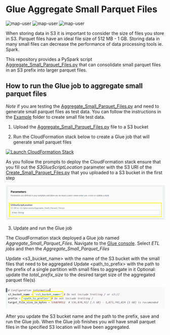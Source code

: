 # Glue Aggregate Small Parquet Files

<img width="275" alt="map-user" src="https://img.shields.io/badge/cloudformation template deployments-35-blue"> <img width="85" alt="map-user" src="https://img.shields.io/badge/views-4572-green"> <img width="125" alt="map-user" src="https://img.shields.io/badge/unique visits-1469-green">

When storing data in S3 it is important to consider the size of files you store in S3. Parquet files have an ideal file size of 512 MB - 1 GB. Storing data in many small files can decrease the performance of data processing tools ie. Spark.

This repository provides a PySpark script [Aggregate_Small_Parquet_Files.py](https://github.com/ev2900/Glue_Aggregate_Small_Files/blob/main/Aggregate_Small_Parquet_Files.py)  that can consolidate small parquet files in an S3 prefix into larger parquet files.

## How to run the Glue job to aggregate small parquet files

*Note* if you are testing the [Aggregate_Small_Parquet_Files.py](https://github.com/ev2900/Glue_Aggregate_Small_Files/blob/main/Aggregate_Small_Parquet_Files.py) and need to generate small parquet files as test data. You can follow the instructions in the [Example](https://github.com/ev2900/Glue_Aggregate_Small_Files/tree/main/Example) folder to create small file test data.

1. Upload  the [Aggregate_Small_Parquet_Files.py](https://github.com/ev2900/Glue_Aggregate_Small_Files/blob/main/Aggregate_Small_Parquet_Files.py) file to a S3 bucket

2. Run the CloudFormation stack below to create a Glue job that will generate small parquet files

[![Launch CloudFormation Stack](https://sharkech-public.s3.amazonaws.com/misc-public/cloudformation-launch-stack.png)](https://console.aws.amazon.com/cloudformation/home#/stacks/new?stackName=aggregate-small-files-glue&templateURL=https://sharkech-public.s3.amazonaws.com/misc-public/Aggregate_Small_Parquet_File_Glue_Job_Deployment.yaml)

As you follow the prompts to deploy the CloudFormation stack ensure that you fill out the *S3GlueScriptLocation* parameter with the S3 URI of the [Create_Small_Parquet_Files.py](https://github.com/ev2900/Glue_Aggregate_Small_Files/blob/cloud_formation/Example/Create_Small_Parquet_Files.py) that you uploaded to a S3 bucket in the first step

<img width="800" alt="cat_indicies_1" src="https://github.com/ev2900/Glue_Aggregate_Small_Files/blob/main/README/cloudformation-parameter.png">

3. Update and run the Glue job

The CloudFormation stack deployed a Glue job named *Aggregate_Small_Parquet_Files*. Navigate to the [Glue console](https://us-east-1.console.aws.amazon.com/gluestudio/home). Select *ETL jobs* and then the *Aggregate_Small_Parquet_Files*

Update <s3_bucket_name> with the name of the S3 bucket with the small files that need to be aggregated
Update <path_to_prefix> with the path to the prefix of a single partition with small files to aggregate in it
Optional: update the *total_prefix_size* to the desired target size of the aggregated parquet file(s)

<img width="800" alt="cat_indicies_1" src="https://github.com/ev2900/Glue_Aggregate_Small_Files/blob/main/README/configuration_information.png">

After you update the S3 bucket name and the path to the prefix, save and run the Glue job. When the Glue job finishes you will have small parquet files in the specified S3 location will have been aggregated.
